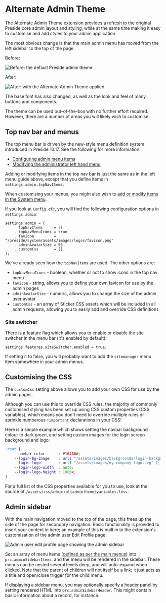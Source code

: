 # Alternate Admin Theme

The Alternate Admin Theme extension provides a refresh to the original Preside core admin layout and styling, while at the same time making it easy to customise and add styles to your admin application.

The most obvious change is that the main admin menu has moved from the left sidebar to the top of the page.

Before:

![Before: the default Preside admin theme](https://raw.githubusercontent.com/pixl8/preside-ext-alt-admin-theme/stable/docs/before.png)

After:

![After: with the Alternate Admin Theme applied](https://raw.githubusercontent.com/pixl8/preside-ext-alt-admin-theme/stable/docs/after.png)

The base font has also changed, as well as the look and feel of many buttons and components.

The theme can be used out-of-the-box with no further effort required. However, there are a number of areas you will likely wish to customise.

## Top nav bar and menus

The top menu bar is driven by the new-style menu definition system introduced in Preside 10.17. See the following for more information:

* [Configuring admin menu items](https://docs.preside.org/devguides/adminMenuItems.html)
* [Modifying the administrator left hand menu](https://docs.preside.org/devguides/adminlefthandmenu.html)

Adding or modifying items in the top nav bar is just the same as in the left menu guide above, except that you define items in `settings.admin.topNavItems`.

When customising your menus, you might also wish to [add or modify items in the System menu](https://docs.preside.org/devguides/adminsystemmenu.html).

If you look at `Config.cfc`, you will find the following configuration options in `settings.admin`:

```
settings.admin = {
	  topNavItems     = []
	, topNavMenuIcons = true
	, favicon         = "/preside/system/assets/images/logos/favicon.png"
	, adminAvatarSize = 56
	, customCss       = []
};
```

We've already seen how the `topNavItems` are used. The other options are:

* `topNavMenuIcons` - boolean, whether or not to show icons in the top nav menu
* `favicon` - string, allows you to define your own favicon for use by the admin pages
* `adminAvatarSize` - numeric, allows you to change the size of the admin user avatar
* `customCss` - an array of Sticker CSS assets which will be included in all admin requests, allowing you to easily add and override CSS definitions


### Site switcher

There is a feature flag which allows you to enable or disable the site switcher in the menu bar (it's enabled by default):

`settings.features.siteSwitcher.enabled = true;`

If setting it to false, you will probably want to add the `sitemanager` menu item somewhere in your admin menus.


## Customising the CSS

The `customCss` setting above allows you to add your own CSS for use by the admin pages.

Although you can use this to override CSS rules, the majority of commonly customised styling has been set up using CSS custom properties (CSS variables), which means you don't need to override multiple rules or sprinkle numberous `!important` declarations in your CSS!

Here is a simple example which shows setting the navbar background colour to dark green, and setting custom images for the login screen background and logo:

```css
:root {
	--navbar-color      : #10460d;
	--login-bg-image    : url( "/assets/images/backgrounds/login-background.jpg" );
	--login-logo        : url( "/assets/images/my-company-logo.svg" );
	--login-logo-width  : auto;
	--login-logo-height : 100px;
}
```

For a full list of the CSS properties available for you to use, look at the source of `/assets/css/admin/altadmintheme/variables.less`.


## Admin sidebar

With the main navigation moved to the top of the page, this frees up the side of the page for secondary navigation. Basic functionality is provided to insert your content in here; an example of this is built in to the extension's customisation of the admin user Edit Profile page:

![Admin user edit profile page showing the admin sidebar](https://raw.githubusercontent.com/pixl8/preside-ext-alt-admin-theme/stable/docs/edit-profile.png)

Set an array of menu items ([defined as per the main menus](https://docs.preside.org/devguides/adminMenuItems.html)) into `prc.adminSidebarItems`, and the menu will be rendered in the sidebar. These menus can be nested several levels deep, and will auto-expand when clicked. Note that the parent of children will not itself be a link; it just acts as a title and open/close trigger for the child menu.

If displaying a sidebar menu, you may optionally specify a header panel by setting rendered HTML into `prc.adminSidebarHeader`. This might contain basic information about a record, for instance.